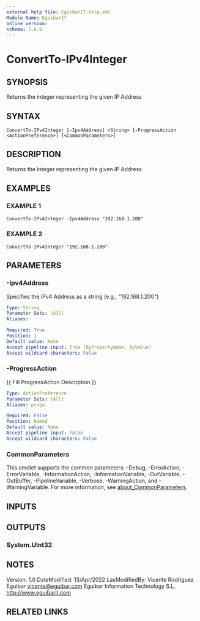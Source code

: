 ```yaml
---
external help file: EguibarIT-help.xml
Module Name: EguibarIT
online version:
schema: 2.0.0
---
```


# ConvertTo-IPv4Integer

## SYNOPSIS
Returns the integer representing the given IP Address

## SYNTAX

```
ConvertTo-IPv4Integer [-Ipv4Address] <String> [-ProgressAction <ActionPreference>] [<CommonParameters>]
```

## DESCRIPTION
Returns the integer representing the given IP Address

## EXAMPLES

### EXAMPLE 1
```
ConvertTo-IPv4Integer -Ipv4Address "192.168.1.200"
```

### EXAMPLE 2
```
ConvertTo-IPv4Integer "192.168.1.200"
```

## PARAMETERS

### -Ipv4Address
Specifies the IPv4 Address as a string (e.g., "192.168.1.200")

```yaml
Type: String
Parameter Sets: (All)
Aliases:

Required: True
Position: 1
Default value: None
Accept pipeline input: True (ByPropertyName, ByValue)
Accept wildcard characters: False
```

### -ProgressAction
{{ Fill ProgressAction Description }}

```yaml
Type: ActionPreference
Parameter Sets: (All)
Aliases: proga

Required: False
Position: Named
Default value: None
Accept pipeline input: False
Accept wildcard characters: False
```

### CommonParameters
This cmdlet supports the common parameters: -Debug, -ErrorAction, -ErrorVariable, -InformationAction, -InformationVariable, -OutVariable, -OutBuffer, -PipelineVariable, -Verbose, -WarningAction, and -WarningVariable. For more information, see [about_CommonParameters](http://go.microsoft.com/fwlink/?LinkID=113216).

## INPUTS

## OUTPUTS

### System.UInt32
## NOTES
Version:         1.0
DateModified:    13/Apr/2022
LasModifiedBy:   Vicente Rodriguez Eguibar
    vicente@eguibar.com
    Eguibar Information Technology S.L.
    http://www.eguibarit.com

## RELATED LINKS
